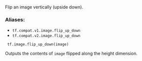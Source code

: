 Flip an image vertically (upside down).
### Aliases:
- `tf.compat.v1.image.flip_up_down`
- `tf.compat.v2.image.flip_up_down`

```
 tf.image.flip_up_down(image)
```
Outputs the contents of `image` flipped along the height dimension.
